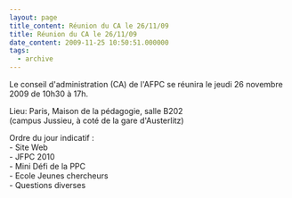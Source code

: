 ```yaml
---
layout: page
title_content: Réunion du CA le 26/11/09
title: Réunion du CA le 26/11/09
date_content: 2009-11-25 10:50:51.000000
tags:
  - archive
---
```

Le conseil d'administration (CA) de l'AFPC se réunira le jeudi 26 novembre
2009 de 10h30 à 17h.  
  
Lieu: Paris, Maison de la pédagogie, salle B202  
(campus Jussieu, à coté de la gare d'Austerlitz)  
  
Ordre du jour indicatif :  
\- Site Web  
\- JFPC 2010  
\- Mini Défi de la PPC  
\- Ecole Jeunes chercheurs  
\- Questions diverses

